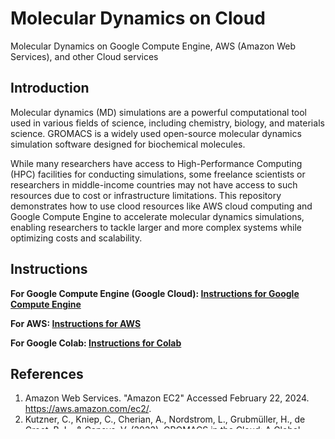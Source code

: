 # Molecular Dynamics on Cloud

Molecular Dynamics on Google Compute Engine, AWS (Amazon Web Services), and other Cloud services

## Introduction
Molecular dynamics (MD) simulations are a powerful computational tool used in various fields of science, including chemistry, biology, and materials science. GROMACS is a widely used open-source molecular dynamics simulation software designed for biochemical molecules.

While many researchers have access to High-Performance Computing (HPC) facilities for conducting simulations, some freelance scientists or researchers in middle-income countries may not have access to such resources due to cost or infrastructure limitations. This repository demonstrates how to use clood resources like AWS cloud computing and Google Compute Engine to accelerate molecular dynamics simulations, enabling researchers to tackle larger and more complex systems while optimizing costs and scalability. 

## Instructions
**For Google Compute Engine (Google Cloud): [Instructions for Google Compute Engine](instructions_for_gce.md)**

**For AWS: [Instructions for AWS ](instructions_for_aws.md)**

**For Google Colab: [Instructions for Colab](instructions_for_colab.md)**

## References
1. Amazon Web Services. "Amazon EC2" Accessed February 22, 2024. https://aws.amazon.com/ec2/.
2. Kutzner, C., Kniep, C., Cherian, A., Nordstrom, L., Grubmüller, H., de Groot, B. L., & Gapsys, V. (2022). GROMACS in the Cloud: A Global Supercomputer to Speed Up Alchemical Drug Design. Journal of chemical information and modeling, 62(7), 1691–1711. https://doi.org/10.1021/acs.jcim.2c00044
3. For Benchmarks: Dept. of Theoretical and Computational Biophysics, Max Planck Institute for Multidisciplinary Sciences, Göttingen, https://www.mpinat.mpg.de/grubmueller/bench
4. Google. "Google Colaboratory" Accessed February 22, 2024. https://colab.research.google.com/.
5. [GROMACS Documentation](http://manual.gromacs.org/)
6. [Google Compute Engine Documentation](https://cloud.google.com/compute)
